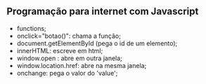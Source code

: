 ## Programação para internet com Javascript

- functions;
- onclick="botao()": chama a função;
- document.getElementById (pega o id de um elemento);
- innerHTML: escreve em html;
- window.open : abre em outra janela;
- window.location.href: abre na mesma janela;
- onchange: pega o valor do 'value';